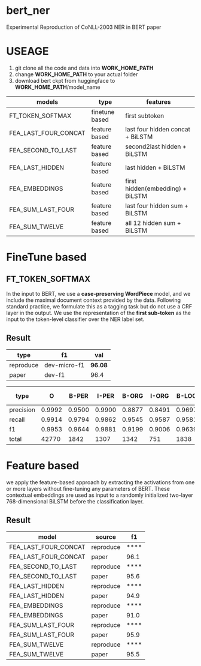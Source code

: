 # bert_ner
Experimental Reproduction of CoNLL-2003 NER in BERT paper

# USEAGE
1. git clone all the code and data into **WORK\_HOME\_PATH**
2. change **WORK\_HOME\_PATH** to your actual folder
3. download bert ckpt from huggingface to **WORK\_HOME\_PATH**/model_name

| models | type | features |
| --- | --- | --- |
| FT_TOKEN_SOFTMAX | finetune based | first subtoken |
| FEA_LAST_FOUR_CONCAT | feature based | last four hidden concat + BiLSTM |
| FEA_SECOND_TO_LAST | feature based | second2last hidden + BiLSTM |
| FEA_LAST_HIDDEN | feature based | last hidden + BiLSTM |
| FEA_EMBEDDINGS | feature based | first hidden(embedding) + BiLSTM |
| FEA_SUM_LAST_FOUR | feature based | last four hidden sum + BiLSTM |
| FEA_SUM_TWELVE | feature based | all 12 hidden sum + BiLSTM |

# FineTune based
## FT_TOKEN_SOFTMAX
In the input to BERT, we use a **case-preserving WordPiece** model, and we include the maximal document context provided by the data. Following standard practice, we formulate this as a tagging task but do not use a CRF layer in the output. We use the representation of the **first sub-token** as the input to the token-level classifier over the NER label set.

## Result
| type | f1 | val |
| --- | --- | --- |
| reproduce | dev-micro-f1 | **96.08** |
| paper | dev-f1 | 96.4 |

| type | O | B-PER | I-PER | B-ORG | I-ORG | B-LOC | I-LOC | B-MISC | I-MISC |
| --- | --- | --- | --- | --- | --- | --- | --- | --- | --- |
| precision | 0.9992 | 0.9500 | 0.9900 | 0.8877 | 0.8491 | 0.9697 | 0.8651 | 0.9022 | 0.7850 |
| recall | 0.9914 | 0.9794 | 0.9862 | 0.9545 | 0.9587 | 0.9581 | 0.9728 | 0.9208 | 0.9075 |
| f1 | 0.9953 | 0.9644 | 0.9881 | 0.9199 | 0.9006 | 0.9639 | 0.9158 | 0.9114 | 0.8418 |
| total | 42770 | 1842 | 1307 | 1342 | 751 | 1838 | 257 | 922 | 346 |

# Feature based
we apply the feature-based approach by extracting the activations from one or more layers without fine-tuning any parameters of BERT. These contextual embeddings are used as input to a randomly initialized two-layer 768-dimensional BiLSTM before the classification layer.

## Result
| model | source | f1 |
| --- | --- | --- |
| FEA_LAST_FOUR_CONCAT | reproduce | **** |
| FEA_LAST_FOUR_CONCAT | paper | 96.1 |
| FEA_SECOND_TO_LAST | reproduce | **** |
| FEA_SECOND_TO_LAST | paper | 95.6 |
| FEA_LAST_HIDDEN | reproduce | **** |
| FEA_LAST_HIDDEN | paper | 94.9 |
| FEA_EMBEDDINGS | reproduce | **** |
| FEA_EMBEDDINGS | paper | 91.0 |
| FEA_SUM_LAST_FOUR | reproduce | **** |
| FEA_SUM_LAST_FOUR | paper | 95.9 |
| FEA_SUM_TWELVE | reproduce | **** |
| FEA_SUM_TWELVE | paper | 95.5 |
